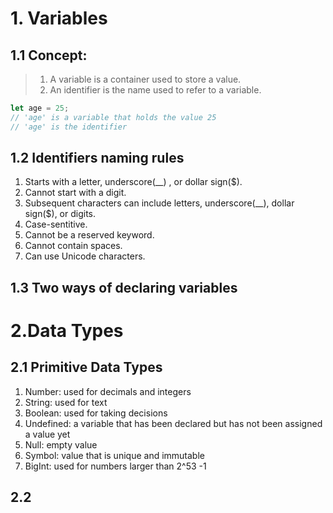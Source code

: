 # 1. Variables

##  1.1 Concept:

> 1. A variable is a container used to store a value.
> 2. An identifier is the name used to refer to a variable.

 ```javascript
 let age = 25;  
 // 'age' is a variable that holds the value 25
 // 'age' is the identifier
 ```

## 1.2 Identifiers naming rules

1. Starts with a letter, underscore(__) , or dollar sign($).
2. Cannot start with a digit.
3. Subsequent characters can include letters, underscore(__), dollar sign($), or digits.
4. Case-sentitive.
5. Cannot be a reserved keyword.
6. Cannot contain spaces.
7. Can use Unicode characters.

## 1.3 Two ways of declaring variables



# 2.Data Types

## 2.1 Primitive Data Types

1. Number: used for decimals and integers
2. String: used for text
3. Boolean: used for taking decisions
4. Undefined: a variable that has been declared but has not been assigned a value yet
5. Null: empty value
6. Symbol: value that is unique and immutable 
7. BigInt: used for numbers larger than 2^53 -1

## 2.2





